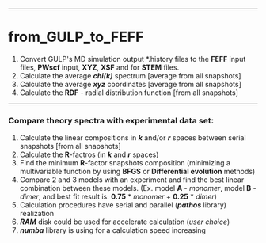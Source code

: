 ---
# from_GULP_to_FEFF

1. Convert GULP's MD simulation output *.history files to the **FEFF** input files, **PWscf** input, **XYZ**, **XSF** and for **STEM** files.
1. Calculate the average **_chi(k)_** spectrum [average from all snapshots]
1. Calculate the average **_xyz_** coordinates [average from all snapshots]
1. Calculate the **RDF** - radial distribution function [from all snapshots]

___
### Compare theory spectra with experimental data set:

1. Calculate the linear compositions in **_k_** and/or **_r_** spaces between serial snapshots [from all snapshots]
1. Calculate the **R**-factros (in **_k_** and **_r_** spaces)
1. Find the minimum **R**-factor snapshots composition (minimizing a multivariable function by using **BFGS** or **Differential evolution** methods)
1. Compare 2 and 3 models with an experiment and find the best linear combination between these models. (Ex. model **A** - _monomer_, model **B** - _dimer_, and best fit result is: **0.75** * _monomer_ + **0.25** *  _dimer_)
1. Calculation procedures have serial and parallel (**_pathos_** library) realization
1. **_RAM_** disk could be used for accelerate calculation (_user choice_)
1. **_numba_** library is using for a calculation speed increasing

